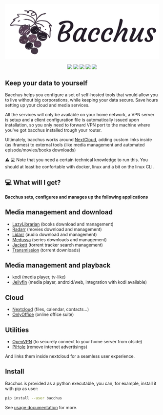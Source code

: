 <span style="display:block;text-align:center">[![](https://raw.githubusercontent.com/XayOn/bacchus/develop/docs/bacchus.png)](https://github.com/XayOn/bacchus) </span>

<span style="display:block;text-align:center">![](https://img.shields.io/pypi/l/bacchus) ![](https://img.shields.io/librariesio/release/pypi/bacchus) ![](https://img.shields.io/pypi/dm/bacchus) ![](https://img.shields.io/pypi/pyversions/bacchus) ![](https://img.shields.io/pypi/v/bacchus)</span>

## Keep your data to yourself

Bacchus helps you configure a set of self-hosted tools that would allow you to
live without big corporations, while keeping your data secure. Save hours
setting up your cloud and media services.

All the services will only be available on your home network, a VPN server
is setup and a client configuration file is automatically issued upon
installation, so you only need to forward VPN port to the machine where you've
got bacchus installed trough your router.

Ultimately, bacchus works around [NextCloud][1], adding custom links inside (as
iframes) to external tools (like media management and automated
episode/movies/books downloads)

:warning: :computer: Note that you need a certain technical knowledge to run this.
You should at least be confortable with docker, linux and a bit on the linux CLI.

## :computer: What will I get?

**Bacchus sets, configures and manages up the following applications**

## Media management and download

- [LazyLibrarian][2] (books download and management)
- [Radarr][3] (movies download and management)
- [Lidarr][4] (audio download and management)
- [Medussa][5] (series downloads and management)
- [Jackett][6] (torrent tracker search management)
- [Transmission][7] (torrent downloads)

## Media management and playback

- [kodi][12] (media player, tv-like)
- [Jellyfin][13] (media player, android/web, integration with kodi available)

## Cloud

- [Nextcloud][8] (files, calendar, contacts...)
- [OnlyOffice][9] (online office suite)

## Utilities

- [OpenVPN][10] (to securely connect to your home server from otside)
- [PiHole][14] (remove internet advertisings)

And links them inside nextcloud for a seamless user experience. 

## Install 

Bacchus is provided as a python executable, you can, for example, install it with pip as user:

```bash
pip install --user bacchus
```

See [usage documentation][11] for more.


[1]: https://github.com/nextcloud/nextcloud
[2]: https://lazylibrarian.gitlab.io
[3]: https://radarr.video
[4]: https://lidarr.audio
[5]: https://pymedusa.com
[6]: https://github.com/Jackett/Jackett
[7]: https://transmissionbt.com
[8]: https://nextcloud.com
[9]: https://onlyoffice.com
[10]: https://openvpn.net
[11]: docs/usage.md
[12]: https://kodi.tv
[13]: https://jellyfin.org
[14]: https://pi-hole.net/
